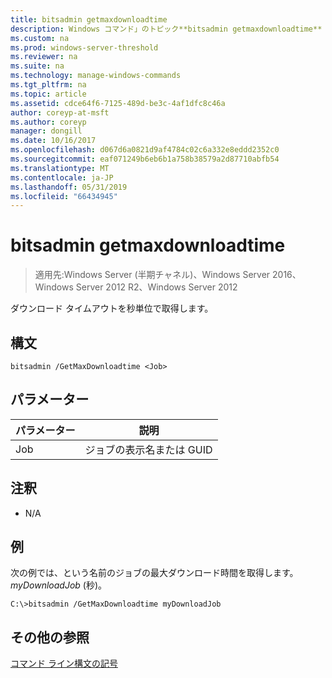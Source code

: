 ```yaml
---
title: bitsadmin getmaxdownloadtime
description: Windows コマンド」のトピック**bitsadmin getmaxdownloadtime** -ダウンロード タイムアウトを秒単位で取得します。
ms.custom: na
ms.prod: windows-server-threshold
ms.reviewer: na
ms.suite: na
ms.technology: manage-windows-commands
ms.tgt_pltfrm: na
ms.topic: article
ms.assetid: cdce64f6-7125-489d-be3c-4af1dfc8c46a
author: coreyp-at-msft
ms.author: coreyp
manager: dongill
ms.date: 10/16/2017
ms.openlocfilehash: d067d6a0821d9af4784c02c6a332e8eddd2352c0
ms.sourcegitcommit: eaf071249b6eb6b1a758b38579a2d87710abfb54
ms.translationtype: MT
ms.contentlocale: ja-JP
ms.lasthandoff: 05/31/2019
ms.locfileid: "66434945"
---
```

# <a name="bitsadmin-getmaxdownloadtime"></a>bitsadmin getmaxdownloadtime

>適用先:Windows Server (半期チャネル)、Windows Server 2016、Windows Server 2012 R2、Windows Server 2012

ダウンロード タイムアウトを秒単位で取得します。

## <a name="syntax"></a>構文

```
bitsadmin /GetMaxDownloadtime <Job> 
```

## <a name="parameters"></a>パラメーター

|パラメーター|説明|
|-------|--------|
|Job|ジョブの表示名または GUID|

## <a name="remarks"></a>注釈

-   N\/A

## <a name="BKMK_examples"></a>例
次の例では、という名前のジョブの最大ダウンロード時間を取得します。 *myDownloadJob* (秒)。

```
C:\>bitsadmin /GetMaxDownloadtime myDownloadJob
```

## <a name="additional-references"></a>その他の参照
[コマンド ライン構文の記号](command-line-syntax-key.md)


